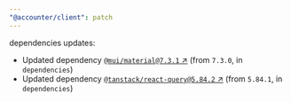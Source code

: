 ```yaml
---
"@accounter/client": patch
---
```

dependencies updates:
  - Updated dependency [`@mui/material@7.3.1` ↗︎](https://www.npmjs.com/package/@mui/material/v/7.3.1) (from `7.3.0`, in `dependencies`)
  - Updated dependency [`@tanstack/react-query@5.84.2` ↗︎](https://www.npmjs.com/package/@tanstack/react-query/v/5.84.2) (from `5.84.1`, in `dependencies`)
